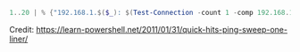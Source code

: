 ```ps1
1..20 | % {"192.168.1.$($_): $(Test-Connection -count 1 -comp 192.168.1.$($_) -quiet)"}
```

Credit: https://learn-powershell.net/2011/01/31/quick-hits-ping-sweep-one-liner/
